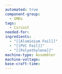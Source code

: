```yaml
---
automated: true
component-group:
  - SMDs
tags:
  - Circuit
needed-for: 
ingredients:
  - "[[Aluminium Foil]]"
  - "[[PVC Foil]]"
  - "[[Polyethylene]]"
machine-type: Assembler
machine-voltage: 
base-craft-time:
---
```

